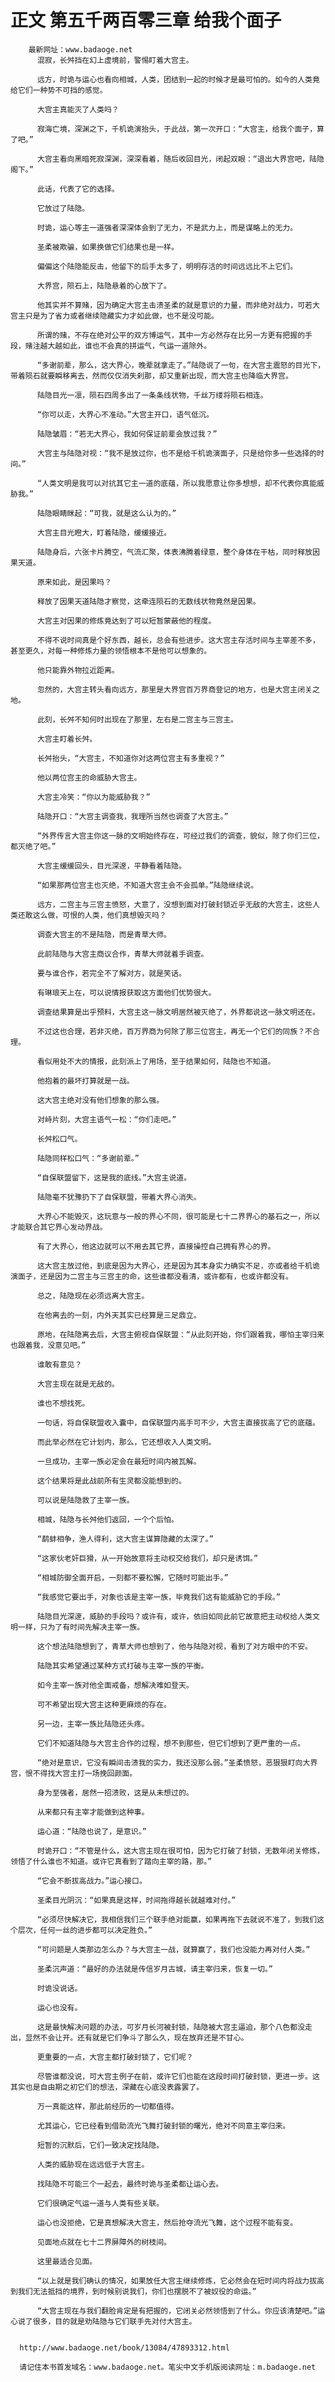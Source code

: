 # 正文 第五千两百零三章 给我个面子
        最新网址：www.badaoge.net
          混寂，长舛挡在幻上虚境前，警惕盯着大宫主。
      
          远方，时诡与运心也看向相城，人类，团结到一起的时候才是最可怕的。如今的人类竟给它们一种势不可挡的感觉。
      
          大宫主真能灭了人类吗？
      
          寂海亡境，深渊之下，千机诡演抬头，于此战，第一次开口：“大宫主，给我个面子，算了吧。”
      
          大宫主看向黑暗死寂深渊，深深看着，随后收回目光，闭起双眼：“退出大界宫吧，陆隐阁下。”
      
          此话，代表了它的选择。
      
          它放过了陆隐。
      
          时诡，运心等主一道强者深深体会到了无力，不是武力上，而是谋略上的无力。
      
          圣柔被欺骗，如果换做它们结果也是一样。
      
          偏偏这个陆隐能反击，他留下的后手太多了，明明存活的时间远远比不上它们。
      
          大界宫，陨石上，陆隐悬着的心放下了。
      
          他其实并不算赌，因为确定大宫主击溃圣柔的就是意识的力量，而非绝对战力，可若大宫主只是为了省力或者继续隐藏实力才如此做，也不是没可能。
      
          所谓的赌，不存在绝对公平的双方博运气，其中一方必然存在比另一方更有把握的手段，赌注越大越如此，谁也不会真的拼运气，气运一道除外。
      
          “多谢前辈，那么，这大界心，晚辈就拿走了。”陆隐说了一句，在大宫主震怒的目光下，带着陨石就要瞬移离去，然而仅仅消失刹那，却又重新出现，而大宫主也降临大界宫。
      
          陆隐目光一凛，陨石四周多出了一条条线状物，千丝万缕将陨石相连。
      
          “你可以走，大界心不准动。”大宫主开口，语气低沉。
      
          陆隐皱眉：“若无大界心，我如何保证前辈会放过我？”
      
          大宫主与陆隐对视：“我不是放过你，也不是给千机诡演面子，只是给你多一些选择的时间。”
      
          “人类文明是我可以对抗其它主一道的底蕴，所以我愿意让你多想想，却不代表你真能威胁我。”
      
          陆隐眼睛眯起：“可我，就是这么认为的。”
      
          大宫主目光瞪大，盯着陆隐，缓缓接近。
      
          陆隐身后，六张卡片腾空，气流汇聚，体表沸腾着绿意，整个身体在干枯，同时释放因果天道。
      
          原来如此，是因果吗？
      
          释放了因果天道陆隐才察觉，这牵连陨石的无数线状物竟然是因果。
      
          大宫主对因果的修炼竟达到了可以短暂蒙蔽他的程度。
      
          不得不说时间真是个好东西，越长，总会有些进步。这大宫主存活时间与主宰差不多，甚至更久，对每一种修炼力量的领悟根本不是他可以想象的。
      
          他只能靠外物拉近距离。
      
          忽然的，大宫主转头看向远方，那里是大界宫百万界商登记的地方，也是大宫主闭关之地。
      
          此刻，长舛不知何时出现在了那里，左右是二宫主与三宫主。
      
          大宫主盯着长舛。
      
          长舛抬头，“大宫主，不知道你对这两位宫主有多重视？”
      
          他以两位宫主的命威胁大宫主。
      
          大宫主冷笑：“你以为能威胁我？”
      
          陆隐开口：“大宫主调查我，我理所当然也调查了大宫主。”
      
          “外界传言大宫主你这一脉的文明始终存在，可经过我们的调查，貌似，除了你们三位，都灭绝了吧。”
      
          大宫主缓缓回头，目光深邃，平静看着陆隐。
      
          “如果那两位宫主也灭绝，不知道大宫主会不会孤单。”陆隐继续说。
      
          远方，二宫主与三宫主愤怒，大意了，没想到面对打破封锁近乎无敌的大宫主，这些人类还敢这么做，可恨的人类，他们真想毁灭吗？
      
          调查大宫主的不是陆隐，而是青草大师。
      
          此前陆隐与大宫主商议合作，青草大师就着手调查。
      
          要与谁合作，若完全不了解对方，就是笑话。
      
          有琳琅天上在，可以说情报获取这方面他们优势很大。
      
          调查结果算是出乎预料，大宫主这一脉文明居然被灭绝了，外界都说这一脉文明还在。
      
          不过这也合理，若非灭绝，百万界商为何除了那三位宫主，再无一个它们的同族？不合理。
      
          看似用处不大的情报，此刻派上了用场，至于结果如何，陆隐也不知道。
      
          他抱着的最坏打算就是一战。
      
          这大宫主绝对没有他们想象的那么强。
      
          对峙片刻，大宫主语气一松：“你们走吧。”
      
          长舛松口气。
      
          陆隐同样松口气：“多谢前辈。”
      
          “自保联盟留下，这是我的底线。”大宫主说道。
      
          陆隐毫不犹豫扔下了自保联盟，带着大界心消失。
      
          大界心不能毁灭，这玩意与一般的界心不同，很可能是七十二界界心的基石之一，所以才能联合其它界心发动界战。
      
          有了大界心，他这边就可以不用去其它界，直接操控自己拥有界心的界。
      
          这大宫主放过他，到底是因为大界心，还是因为其本身实力确实不足，亦或者给千机诡演面子，还是因为二宫主与三宫主的命，这些谁都没看清，或许都有，也或许都没有。
      
          总之，陆隐现在必须远离大宫主。
      
          在他离去的一刻，内外天其实已经算是三足鼎立。
      
          原地，在陆隐离去后，大宫主俯视自保联盟：“从此刻开始，你们跟着我，哪怕主宰归来也跟着我，没意见吧。”
      
          谁敢有意见？
      
          大宫主现在就是无敌的。
      
          谁也不想找死。
      
          一句话，将自保联盟收入囊中，自保联盟内高手可不少，大宫主直接拔高了它的底蕴。
      
          而此举必然在它计划内，那么，它还想收入人类文明。
      
          一旦成功，主宰一族必定会在最短时间内被瓦解。
      
          这个结果将是此战前所有生灵都没能想到的。
      
          可以说是陆隐救了主宰一族。
      
          相城，陆隐与长舛他们返回，一个个后怕。
      
          “鹬蚌相争，渔人得利，这大宫主谋算隐藏的太深了。”
      
          “这家伙老奸巨猾，从一开始故意将主动权交给我们，却只是诱饵。”
      
          “相城防御全面开启，一刻都不要松懈，它随时可能出手。”
      
          “我感觉它要出手，对象也该是主宰一族，毕竟我们这有能威胁它的手段。”
      
          陆隐目光深邃，威胁的手段吗？或许有，或许，依旧如同此前它故意把主动权给人类文明一样，只为了有时间先解决主宰一族。
      
          这个想法陆隐想到了，青草大师也想到了，他与陆隐对视，看到了对方眼中的不安。
      
          陆隐其实希望通过某种方式打破与主宰一族的平衡。
      
          如今主宰一族对他全面戒备，想解决难如登天。
      
          可不希望出现大宫主这种更麻烦的存在。
      
          另一边，主宰一族比陆隐还头疼。
      
          它们不知道陆隐与大宫主合作的过程，想不到那些，但它们想到了更严重的一点。
      
          “绝对是意识，它没有瞬间击溃我的实力，我还没那么弱。”圣柔愤怒，恶狠狠盯向大界宫，恨不得找大宫主打一场挽回颜面。
      
          身为至强者，居然一招溃败，这是从未想过的。
      
          从来都只有主宰才能做到这种事。
      
          运心道：“陆隐也说了，是意识。”
      
          时诡开口：“不管是什么，这大宫主现在很可怕，因为它打破了封锁，无数年闭关修炼，领悟了什么谁也不知道。或许它真看到了踏向主宰的路，那。”
      
          “它会不断拔高战力。”运心接口。
      
          圣柔目光阴沉：“如果真是这样，时间拖得越长就越难对付。”
      
          “必须尽快解决它，我相信我们三个联手绝对能赢，如果再拖下去就说不准了，到我们这个层次，任何一丝的进步都可以决定胜负。”
      
          “可问题是人类那边怎么办？与大宫主一战，就算赢了，我们也没能力再对付人类。”
      
          圣柔沉声道：“最好的办法就是传信岁月古城，请主宰归来，恢复一切。”
      
          时诡没说话。
      
          运心也没有。
      
          这是最快解决问题的办法，可岁月长河被封锁，陆隐被大宫主逼迫，那个八色都没走出，显然不会让开。还有就是它们争斗了那么久，现在放弃还是不甘心。
      
          更重要的一点，大宫主都打破封锁了，它们呢？
      
          尽管谁都没说，可大宫主例子在前，或许它们也能在这段时间打破封锁，更进一步。这其实也是自由期之初它们的想法，深藏在心底没表露罢了。
      
          万一真能这样，那此前经历的一切都值得。
      
          尤其运心，它已经看到借助流光飞舞打破封锁的曙光，绝对不同意主宰归来。
      
          短暂的沉默后，它们一致决定找陆隐。
      
          人类的威胁现在远远低于大宫主。
      
          找陆隐不可能三个一起去，最终时诡与圣柔都让运心去。
      
          它们很确定气运一道与人类有些关联。
      
          运心也没拒绝，它是真想解决大宫主，然后抢夺流光飞舞，这个过程不能有变。
      
          见面地点就在七十二界屏障外的树枝间。
      
          这里最适合见面。
      
          “以上就是我们确认的情况，如果放任大宫主继续修炼，它必然会在短时间内将战力拔高到我们无法抵挡的境界，到时候别说我们，你们也摆脱不了被奴役的命运。”
      
          “大宫主现在与我们翻脸肯定是有把握的，它闭关必然领悟到了什么。你应该清楚吧。”运心说了很多，目的就是劝陆隐与它们联手先对付大宫主。
      
      
      http://www.badaoge.net/book/13084/47893312.html
      
      请记住本书首发域名：www.badaoge.net。笔尖中文手机版阅读网址：m.badaoge.net